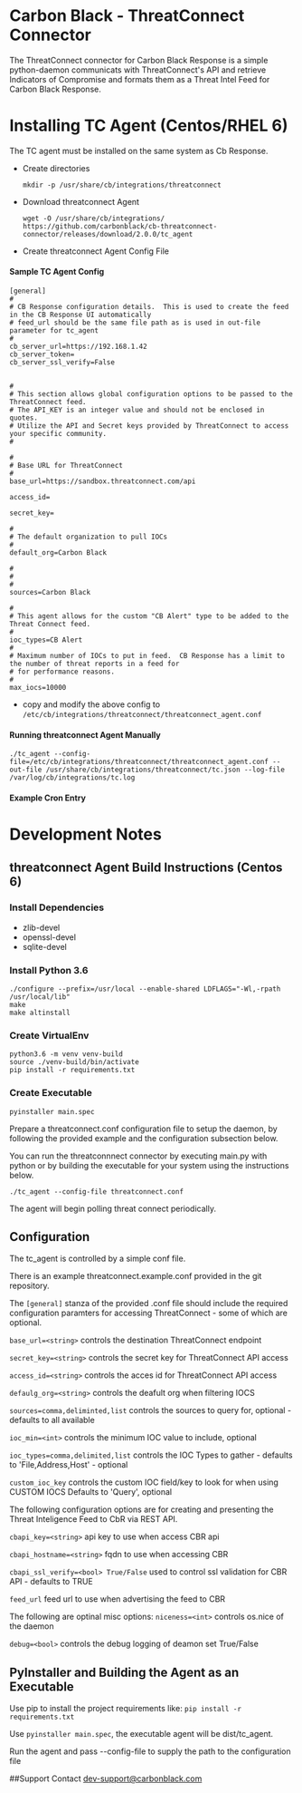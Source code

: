 # Carbon Black - ThreatConnect Connector

The ThreatConnect connector for Carbon Black Response is a simple python-daemon
communicats with ThreatConnect's API and retrieve Indicators of Compromise and 
formats them as a Threat Intel Feed for Carbon Black Response.

# Installing TC Agent (Centos/RHEL 6)

The TC agent must be installed on the same system as Cb Response.

* Create directories

	```
	mkdir -p /usr/share/cb/integrations/threatconnect
	```
	
* Download threatconnect Agent

	```
	wget -O /usr/share/cb/integrations/ https://github.com/carbonblack/cb-threatconnect-connector/releases/download/2.0.0/tc_agent
	```
	
* Create threatconnect Agent Config File


#### Sample TC Agent Config

	[general]
	#
	# CB Response configuration details.  This is used to create the feed in the CB Response UI automatically
	# feed_url should be the same file path as is used in out-file parameter for tc_agent
	#
	cb_server_url=https://192.168.1.42
	cb_server_token=
	cb_server_ssl_verify=False
	
	
	#
	# This section allows global configuration options to be passed to the ThreatConnect feed.
	# The API_KEY is an integer value and should not be enclosed in quotes.
	# Utilize the API and Secret keys provided by ThreatConnect to access your specific community.
	#
	
	#
	# Base URL for ThreatConnect
	#
	base_url=https://sandbox.threatconnect.com/api
	
	access_id=
	
	secret_key=
	
	#
	# The default organization to pull IOCs
	#
	default_org=Carbon Black
	
	#
	#
	#
	sources=Carbon Black
	
	#
	# This agent allows for the custom "CB Alert" type to be added to the Threat Connect feed.
	#
	ioc_types=CB Alert
	#
	# Maximum number of IOCs to put in feed.  CB Response has a limit to the number of threat reports in a feed for
	# for performance reasons.
	#
	max_iocs=10000

	
* copy and modify the above config to `/etc/cb/integrations/threatconnect/threatconnect_agent.conf`

#### Running threatconnect Agent Manually

	./tc_agent --config-file=/etc/cb/integrations/threatconnect/threatconnect_agent.conf --out-file /usr/share/cb/integrations/threatconnect/tc.json --log-file /var/log/cb/integrations/tc.log

#### Example Cron Entry

# Development Notes	

## threatconnect Agent Build Instructions (Centos 6)

### Install Dependencies

* zlib-devel
* openssl-devel
* sqlite-devel

### Install Python 3.6

	
	./configure --prefix=/usr/local --enable-shared LDFLAGS="-Wl,-rpath /usr/local/lib"
	make
	make altinstall


### Create VirtualEnv


	python3.6 -m venv venv-build
	source ./venv-build/bin/activate
	pip install -r requirements.txt


### Create Executable


	pyinstaller main.spec

Prepare a threatconnect.conf configuration file to setup the daemon, by following
the provided example and the configuration subsection below.

You can run the threatconnnect connector by executing main.py with python or by 
building the executable for your system using the instructions below.

`./tc_agent --config-file threatconnect.conf`

The agent will begin polling threat connect periodically.

## Configuration

The tc_agent is controlled by a simple conf file. 

There is an example threatconnect.example.conf provided in the git repository.

The `[general]` stanza of the provided .conf file should include the required
configuration paramters for accessing ThreatConnect - some of which are optional.

`base_url=<string>` controls the destination ThreatConnect endpoint

`secret_key=<string>` controls the secret key for ThreatConnect API access

`access_id=<string>` controls the acces id for ThreatConnect API access

`defaulg_org=<string>` controls the deafult org when filtering IOCS

`sources=comma,deliminted,list` controls the sources to query for, optional - 
defaults to all available

`ioc_min=<int>` controls the minimum IOC value to include, optional

`ioc_types=comma,delimited,list` controls the IOC Types to gather - defaults to 
'File,Address,Host' - optional

`custom_ioc_key` controls the custom IOC field/key to look for when using CUSTOM IOCS
Defaults to 'Query', optional


The following configuration options are for creating and presenting the 
Threat Inteligence Feed to CbR via REST API.

`cbapi_key=<string>` api key to use when access CBR api 

`cbapi_hostname=<string>` fqdn to use when accessing CBR

`cbapi_ssl_verify=<bool> True/False` used to control ssl validation for CBR API - defaults to TRUE

`feed_url` feed url to use when advertising the feed to CBR

The following are optinal misc options:
`niceness=<int>` controls os.nice of the daemon

`debug=<bool>` controls the debug logging of deamon set True/False

## PyInstaller and  Building the Agent as an Executable 
Use pip to install the project requirements like:
`pip install -r requirements.txt`

Use `pyinstaller main.spec`, the executable agent will be dist/tc_agent. 

Run the agent and pass --config-file to supply the path to the configuration file

##Support
Contact dev-support@carbonblack.com
